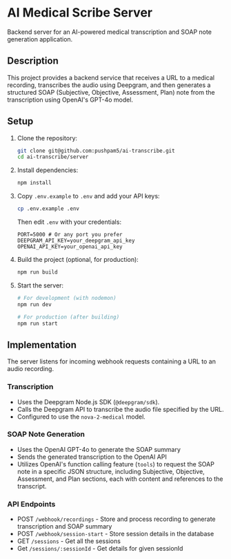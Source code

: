 # AI Medical Scribe Server

Backend server for an AI-powered medical transcription and SOAP note generation application.

## Description

This project provides a backend service that receives a URL to a medical recording, transcribes the audio using Deepgram, and then generates a structured SOAP (Subjective, Objective, Assessment, Plan) note from the transcription using OpenAI's GPT-4o model.

## Setup

1.  Clone the repository:
    ```bash
    git clone git@github.com:pushpam5/ai-transcribe.git
    cd ai-transcribe/server
    ```

2.  Install dependencies:
    ```bash
    npm install
    ```

3.  Copy `.env.example` to `.env` and add your API keys:
    ```bash
    cp .env.example .env
    ```
    Then edit `.env` with your credentials:
    ```
    PORT=5000 # Or any port you prefer
    DEEPGRAM_API_KEY=your_deepgram_api_key
    OPENAI_API_KEY=your_openai_api_key
    ```

4.  Build the project (optional, for production):
    ```bash
    npm run build
    ```

5.  Start the server:
    ```bash
    # For development (with nodemon)
    npm run dev

    # For production (after building)
    npm run start
    ```

## Implementation

The server listens for incoming webhook requests containing a URL to an audio recording.

### Transcription
-   Uses the Deepgram Node.js SDK (`@deepgram/sdk`).
-   Calls the Deepgram API to transcribe the audio file specified by the URL.
-   Configured to use the `nova-2-medical` model.

### SOAP Note Generation
-   Uses the OpenAI GPT-4o to generate the SOAP summary
-   Sends the generated transcription to the OpenAI API
-   Utilizes OpenAI's function calling feature (`tools`) to request the SOAP note in a specific JSON structure, including Subjective, Objective, Assessment, and Plan sections, each with content and references to the transcript.

### API Endpoints
- POST `/webhook/recordings` - Store and process recording to generate transcription and SOAP summary
- POST `/webhook/session-start` - Store session details in the database
- GET `/sessions` - Get all the sessions
- Get `/sessions/:sessionId` - Get details for given sessionId 
